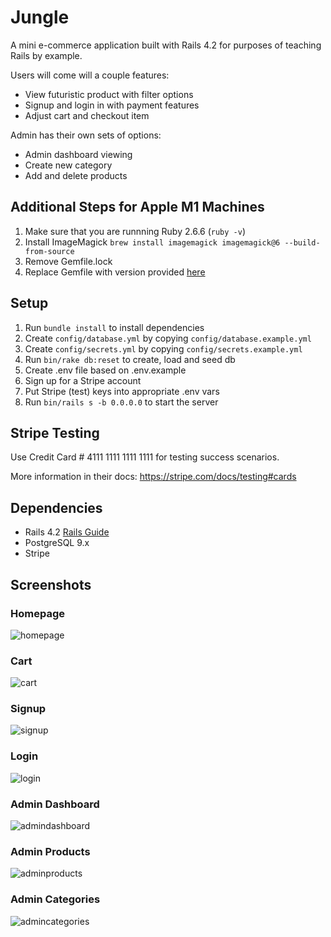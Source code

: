 # Jungle

A mini e-commerce application built with Rails 4.2 for purposes of teaching Rails by example.

Users will come will a couple features:
* View futuristic product with filter options
* Signup and login in with payment features
* Adjust cart and checkout item

Admin has their own sets of options:
* Admin dashboard viewing
* Create new category
* Add and delete products

## Additional Steps for Apple M1 Machines

1. Make sure that you are runnning Ruby 2.6.6 (`ruby -v`)
1. Install ImageMagick `brew install imagemagick imagemagick@6 --build-from-source`
2. Remove Gemfile.lock
3. Replace Gemfile with version provided [here](https://gist.githubusercontent.com/FrancisBourgouin/831795ae12c4704687a0c2496d91a727/raw/ce8e2104f725f43e56650d404169c7b11c33a5c5/Gemfile)

## Setup

1. Run `bundle install` to install dependencies
2. Create `config/database.yml` by copying `config/database.example.yml`
3. Create `config/secrets.yml` by copying `config/secrets.example.yml`
4. Run `bin/rake db:reset` to create, load and seed db
5. Create .env file based on .env.example
6. Sign up for a Stripe account
7. Put Stripe (test) keys into appropriate .env vars
8. Run `bin/rails s -b 0.0.0.0` to start the server

## Stripe Testing

Use Credit Card # 4111 1111 1111 1111 for testing success scenarios.

More information in their docs: <https://stripe.com/docs/testing#cards>

## Dependencies

* Rails 4.2 [Rails Guide](http://guides.rubyonrails.org/v4.2/)
* PostgreSQL 9.x
* Stripe

## Screenshots

### Homepage
![homepage](https://github.com/AcChrome/jungle-rails/blob/master/docs/homepage.jpg)

### Cart
![cart](https://github.com/AcChrome/jungle-rails/blob/master/docs/cart.jpg)

### Signup
![signup](https://github.com/AcChrome/jungle-rails/blob/master/docs/signup.jpg)

### Login
![login](https://github.com/AcChrome/jungle-rails/blob/master/docs/login.jpg)

### Admin Dashboard
![admindashboard](https://github.com/AcChrome/jungle-rails/blob/master/docs/admindashboard.jpg)

### Admin Products
![adminproducts](https://github.com/AcChrome/jungle-rails/blob/master/docs/adminproducts.jpg)

### Admin Categories

![admincategories](https://github.com/AcChrome/jungle-rails/blob/master/docs/admincategory.jpg)
